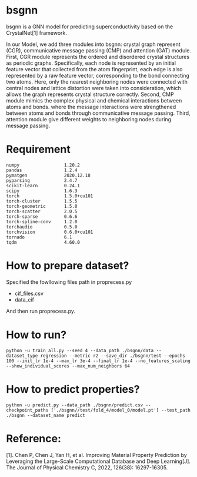 # bsgnn
bsgnn is a GNN model for predicting superconductivity based on the CrystalNet[1] framework.

In our Model, we add three modules into bsgnn: crystal graph represent (CGR), communicative message passing (CMP) and attention (GAT) module. First, CGR module represents the ordered and disordered crystal structures as periodic graphs. Specifically, each node is represented by an initial feature vector that collected from the atom fingerprint, each edge is also represented by a raw feature vector, corresponding to the bond connecting two atoms. Here, only the nearest neighboring nodes were connected with central nodes and lattice distortion were taken into consideration, which allows the graph represents crystal structure correctly. Second, CMP module mimics the complex physical and chemical interactions between atoms and bonds. where the message interactions were strengthened between atoms and bonds through communicative message passing. Third, attention module give different weights to neighboring nodes during message passing. 


# Requirement
```
numpy                 1.20.2
pandas                1.2.4
pymatgen              2020.12.18
pyparsing             2.4.7
scikit-learn          0.24.1
scipy                 1.6.3
torch                 1.5.0+cu101
torch-cluster         1.5.5
torch-geometric       1.5.0
torch-scatter         2.0.5
torch-sparse          0.6.6
torch-spline-conv     1.2.0
torchaudio            0.5.0
torchvision           0.6.0+cu101
tornado               6.1
tqdm                  4.60.0
```
# How to prepare dataset?
Specified the fowllowing files path in proprecess.py
- cif_files.csv
- data_cif


And then run proprecess.py.

# How to run?
```
python -u train_all.py --seed 4 --data_path ./bsgnn/data --dataset_type regression --metric r2 --save_dir ./bsgnn/test --epochs 100 --init_lr 1e-4 --max_lr 3e-4 --final_lr 1e-4 --no_features_scaling --show_individual_scores --max_num_neighbors 64
```
# How to predict properties?
```
python -u predict.py --data_path ./bsgnn/predict.csv --checkpoint_paths ['./bsgnn//test/fold_4/model_0/model.pt'] --test_path ./bsgnn --dataset_name predict
```
# Reference:
[1]. Chen P, Chen J, Yan H, et al. Improving Material Property Prediction by Leveraging the Large-Scale Computational Database and Deep Learning[J]. The Journal of Physical Chemistry C, 2022, 126(38): 16297-16305.
